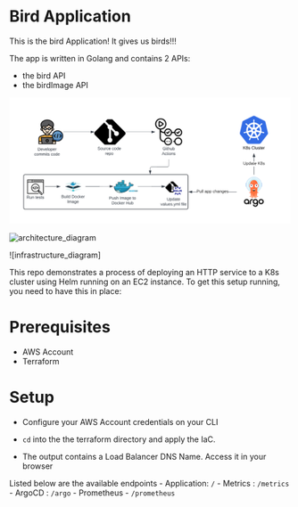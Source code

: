 # Bird Application

This is the bird Application! It gives us birds!!!

The app is written in Golang and contains 2 APIs:
- the bird API
- the birdImage API

![pipeline_diagram](https://github.com/remiljw/lifi-devops/blob/main/ci_cd_pipeline.png?raw=true)

![architecture_diagram](https://github.com/remiljw/lifi-devops/blob/master/bird_application_with_monitoring.png?raw=true)

![infrastructure_diagram]

This repo demonstrates a process of deploying an HTTP service to a K8s cluster using Helm running on an EC2 instance. To get this setup running, you need to have this in place:

# Prerequisites
- AWS Account
- Terraform

# Setup
- Configure your AWS Account credentials on your CLI

- `cd` into the the terraform directory and apply the IaC.

- The output contains a Load Balancer DNS Name. Access it in your browser

Listed below are the available endpoints
    - Application: `/`
    - Metrics  : `/metrics`
    - ArgoCD : `/argo`
    - Prometheus - `/prometheus`
